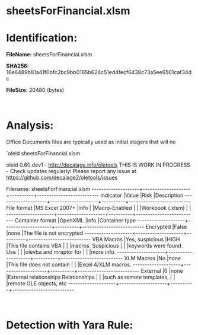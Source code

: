 # sheetsForFinancial.xlsm

# Identification:

**FileName:** sheetsForFinancial.xlsm

**SHA256:** 16e6489b81a41f0bfc2bc9bb0165b624c51ed4fecf6438c73a5ee6501caf34dc

**FileSize:** 20480 (bytes)

<br>

# Analysis:

Office Documents files are typically used as initial stagers that will no

`oleid sheetsForFinancial.xlsm

oleid 0.60.dev1 - http://decalage.info/oletools
THIS IS WORK IN PROGRESS - Check updates regularly!
Please report any issue at https://github.com/decalage2/oletools/issues

Filename: sheetsForFinancial.xlsm
--------------------+--------------------+----------+--------------------------
Indicator           |Value               |Risk      |Description
--------------------+--------------------+----------+--------------------------
File format         |MS Excel 2007+      |info      |
                    |Macro-Enabled       |          |
                    |Workbook (.xlsm)    |          |
--------------------+--------------------+----------+--------------------------
Container format    |OpenXML             |info      |Container type
--------------------+--------------------+----------+--------------------------
Encrypted           |False               |none      |The file is not encrypted
--------------------+--------------------+----------+--------------------------
VBA Macros          |Yes, suspicious     |HIGH      |This file contains VBA
                    |                    |          |macros. Suspicious
                    |                    |          |keywords were found. Use
                    |                    |          |olevba and mraptor for
                    |                    |          |more info.
--------------------+--------------------+----------+--------------------------
XLM Macros          |No                  |none      |This file does not contain
                    |                    |          |Excel 4/XLM macros.
--------------------+--------------------+----------+--------------------------
External            |0                   |none      |External relationships
Relationships       |                    |          |such as remote templates,
                    |                    |          |remote OLE objects, etc
--------------------+--------------------+----------+--------------------------






<br>

# Detection with Yara Rule:


